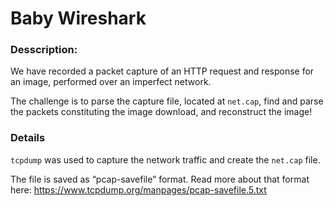 # Baby Wireshark

### Desscription:

We have recorded a packet capture of an HTTP request and response for an image, performed over an imperfect network. 

The challenge is to parse the capture file, located at `net.cap`, find and parse the packets constituting the image download, and reconstruct the image!

### Details

`tcpdump` was used to capture the network traffic and create the `net.cap` file.

The file is saved as “pcap-savefile” format. Read more about that format here:
https://www.tcpdump.org/manpages/pcap-savefile.5.txt

